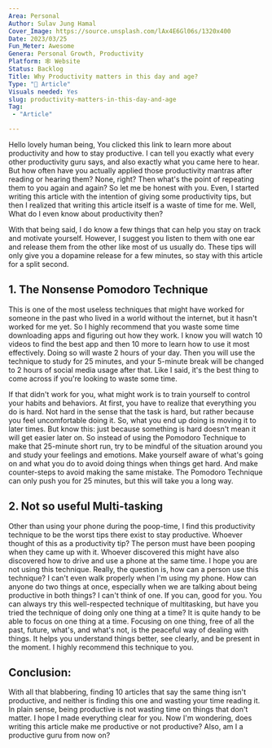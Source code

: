 ```yaml
---
Area: Personal
Author: Sulav Jung Hamal
Cover_Image: https://source.unsplash.com/lAx4E6Gl06s/1320x400
Date: 2023/03/25
Fun_Meter: Awesome
Genera: Personal Growth, Productivity
Platform: 🕸️ Website
Status: Backlog
Title: Why Productivity matters in this day and age?
Type: "📄 Article"
Visuals needed: Yes
slug: productivity-matters-in-this-day-and-age
Tag:
 - "Article"

---
```


Hello lovely human being,
You clicked this link to learn more about productivity and how to stay productive. I can tell you exactly what every other productivity guru says, and also exactly what you came here to hear. But how often have you actually applied those productivity mantras after reading or hearing them? None, right? Then what's the point of repeating them to you again and again? So let me be honest with you. Even, I started writing this article with the intention of giving some productivity tips, but then I realized that writing this article itself is a waste of time for me. Well,  What do I even know about productivity then?

With that being said, I do know a few things that can help you stay on track and motivate yourself. However, I suggest you listen to them with one ear and release them from the other like most of us usually do. These tips will only give you a dopamine release for a few minutes, so stay with this article for a split second.

## 1. The Nonsense Pomodoro Technique

This is one of the most useless techniques that might have worked for someone in the past who lived in a world without the internet, but it hasn't worked for me yet. So I highly recommend that you waste some time downloading apps and figuring out how they work. I know you will watch 10 videos to find the best app and then 10 more to learn how to use it most effectively. Doing so will waste 2 hours of your day. Then you will use the technique to study for 25 minutes, and your 5-minute break will be changed to 2 hours of social media usage after that. Like I said, it's the best thing to come across if you're looking to waste some time.

If that didn't work for you, what might work is to train yourself to control your habits and behaviors. At first, you have to realize that everything you do is hard. Not hard in the sense that the task is hard, but rather because you feel uncomfortable doing it. So, what you end up doing is moving it to later times. But know this: just because something is hard doesn't mean it will get easier later on. So instead of using the Pomodoro Technique to make that 25-minute short run, try to be mindful of the situation around you and study your feelings and emotions. Make yourself aware of what's going on and what you do to avoid doing things when things get hard. And make counter-steps to avoid making the same mistake. The Pomodoro Technique can only push you for 25 minutes, but this will take you a long way.

## 2. Not so useful Multi-tasking

Other than using your phone during the poop-time, I find this productivity technique to be the worst tips there exist to stay productive. Whoever thought of this as a productivity tip? The person must have been pooping when they came up with it. Whoever discovered this might have also discovered how to drive and use a phone at the same time. I hope you are not using this technique. Really, the question is, how can a person use this technique? I can't even walk properly when I'm using my phone. How can anyone do two things at once, especially when we are talking about being productive in both things? I can't think of one. If you can, good for you. You can always try this well-respected technique of multitasking, but have you tried the technique of doing only one thing at a time? It is quite handy to be able to focus on one thing at a time. Focusing on one thing, free of all the past, future, what's, and what's not, is the peaceful way of dealing with things. It helps you understand things better, see clearly, and be present in the moment. I highly recommend this technique to you.

## Conclusion:

With all that blabbering, finding 10 articles that say the same thing isn't productive, and neither is finding this one and wasting your time reading it. In plain sense, being productive is not wasting time on things that don't matter. I hope I made everything clear for you. Now I'm wondering, does writing this article make me productive or not productive? Also, am I a productive guru from now on?
